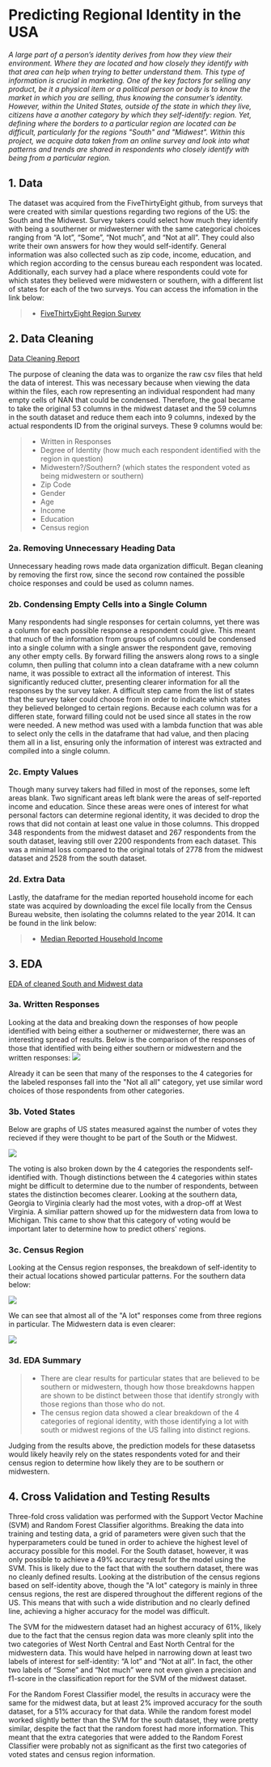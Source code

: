 # Predicting Regional Identity in the USA
*A large part of a person’s identity derives from how they view their environment. Where they are located and how closely they identify with that area can help when trying to better understand them. This type of information is crucial in marketing. One of the key factors for selling any product, be it a physical item or a political person or body is to know the market in which you are selling, thus knowing the consumer’s identity.
 However, within the United States, outside of the state in which they live, citizens have a another category by which they self-identify: region. Yet, defining where the borders to a particular region are located can be difficult, particularly for the regions "South" and "Midwest". Within this project, we acquire data taken from an online survey and look into what patterns and trends are shared in respondents who closely identify with being from a particular region.*

## 1. Data
The dataset was acquired from the FiveThirtyEight github, from surveys that were created with similar questions regarding two regions of the US: the South and the Midwest. Survey takers could select how much they identify with being a southerner or midwesterner with the same categorical choices ranging from “A lot”, “Some”, “Not much”,  and “Not at all”. They could also write their own answers for how they would self-identify. General information was also collected such as zip code, income, education, and which region according to the census bureau each respondent was located. Additionally, each survey had a place where respondents could vote for which states they believed were midwestern or southern, with a different list of states for each of the two surveys. You can access the infomation in the link below:

>* [FiveThirtyEight Region Survey](https://github.com/fivethirtyeight/data/tree/master/region-survey)

## 2. Data Cleaning
[Data Cleaning Report](https://docs.google.com/document/d/1rRdOTVYpGogHpm_7PXoXaa9j04V-bOYeCEMEfd5BXTg/edit)

The purpose of cleaning the data was to organize the raw csv files that held the data of interest. This was necessary because when viewing the data within the files, each row representing an individual respondent had many empty cells of NAN that could be condensed. Therefore, the goal became to take the original 53 columns in the midwest dataset and the 59 columns in the south dataset and reduce them each into 9 columns, indexed by the actual respondents ID from the original surveys. These 9 columns would be:

>* Written in Responses
>* Degree of Identity (how much each respondent identified with the region in question)
>* Midwestern?/Southern? (which states the respondent voted as being midwestern or southern)
>* Zip Code
>* Gender
>* Age
>* Income
>* Education
>* Census region

### 2a. Removing Unnecessary Heading Data

Unnecessary heading rows made data organization difficult. Began cleaning by removing the first row, since the second row contained the possible choice responses and could be used as column names.

### 2b. Condensing Empty Cells into a Single Column

Many respondents had single responses for certain columns, yet there was a column for each possible response a respondent could give. This meant that much of the information from groups of columns could be condensed into a single column with a single answer the respondent gave, removing any other empty cells. By forward filling the answers along rows to a single column, then pulling that column into a clean dataframe with a new column name, it was possible to extract all the information of interest. This significantly reduced clutter, presenting clearer information for all the responses by the survey taker.
A difficult step came from the list of states that the survey taker could choose from in order to indicate which states they believed belonged to certain regions. Because each column was for a differen state, forward filling could not be used since all states in the row were needed. A new method was used with a lambda function that was able to select only the cells in the dataframe that had value, and then placing them all in a list, ensuring only the information of interest was extracted and compiled into a single column.


### 2c. Empty Values

Though many survey takers had filled in most of the reponses, some left areas blank. Two significant areas left blank were the areas of self-reported income and education. Since these areas were ones of interest for what personal factors can determine regional identity, it was decided to drop the rows that did not contain at least one value in those columns. This dropped 348 respondents from the midwest dataset and 267 respondents from the south dataset, leaving still over 2200 respondents from each dataset. This was a minimal loss compared to the original totals of 2778 from the midwest dataset and  2528 from the south dataset.

### 2d. Extra Data

Lastly, the dataframe for the median reported household income for each state was acquired by downloading the excel file locally from the Census Bureau website, then isolating the columns related to the year 2014. It can be found in the link below:
>* [Median Reported Household Income](https://www.census.gov/data/tables/time-series/demo/income-poverty/historical-income-households.html)

## 3. EDA
[EDA of cleaned South and Midwest data](https://github.com/R-Yamin/US_Regional_Identity_Predictions/blob/master/2.%20EDA%20of%20Region%20Data.ipynb)

### 3a. Written Responses

Looking at the data and breaking down the responses of how people identified with being either a southerner or midwesterner, there was an interesting spread of results. Below is the comparison of the responses of those that identified with being either southern or midwestern and the written responses:
![](https://github.com/R-Yamin/US_Regional_Identity_Predictions/blob/master/Saved%20Images/written%20responses%20and%20self%20identity.png)

Already it can be seen that many of the responses to the 4 categories for the labeled responses fall into the "Not all all" category, yet use similar word choices of those respondents from other categories.

### 3b. Voted States
Below are graphs of US states measured against the number of votes they recieved if they were thought to be part of the South or the Midwest. 

![](https://github.com/R-Yamin/US_Regional_Identity_Predictions/blob/master/Saved%20Images/States%20Votes%20by%20region.png)

The voting is also broken down by the 4 categories the respondents self-identified with. Though distinctions between the 4 categories within states might be difficult to determine due to the number of respondents, between states the distinction becomes clearer. Looking at the southern data, Georgia to Virginia clearly had the most votes, with a drop-off at West Virginia. A similiar pattern showed up for the midwestern data from Iowa to Michigan. This came to show that this category of voting would be important later to determine how to predict others' regions.

### 3c. Census Region
Looking at the Census region responses, the breakdown of self-identity to their actual locations showed particular patterns.
For the southern data below:

![](https://github.com/R-Yamin/US_Regional_Identity_Predictions/blob/master/Saved%20Images/South%20census%20region.png)

We can see that almost all of the "A lot" responses come from three regions in particular. The Midwestern data is even clearer:

![](https://github.com/R-Yamin/US_Regional_Identity_Predictions/blob/master/Saved%20Images/Midwest%20census%20region.png)

### 3d. EDA Summary
>* There are clear results for particular states that are believed to be southern or midwestern, though how those breakdowns happen are shown to be distinct between those that identify strongly with those regions than those who do not.
>* The census region data showed a clear breakdown of the 4 categories of regional identity, with those identifying a lot with south or midwest regions of the US falling into distinct regions.

Judging from the results above, the prediction models for these datasetss would likely heavily rely on the states respondents voted for and their census region to determine how likely they are to be southern or midwestern.

## 4. Cross Validation and Testing Results

Three-fold cross validation was performed with the Support Vector Machine (SVM) and Random Forest Classifier algorithms. Breaking the data into training and testing data, a grid of parameters were given such that the hyperparameters could be tuned in order to achieve the highest level of accuracy possible for this model. For the South dataset, however, it was only possible to achieve a 49% accuracy result for the model using the SVM. This is likely due to the fact that with the southern dataset, there was no cleanly defined results. Looking at the distribution of the census regions based on self-identity above, though the "A lot" category is mainly in three census regions, the rest are dispered throughout the different regions of the US. This means that with such a wide distribution and no clearly defined line, achieving a higher accuracy for the model was difficult.

The SVM for the midwestern dataset had an highest accuracy of 61%, likely due to the fact that the census region data was more cleanly split into the two categories of West North Central and East North Central for the midwestern data. This would have helped in narrowing down at least two labels of interest for self-identity: “A lot” and “Not at all”. In fact, the other two labels of “Some” and “Not much” were not even given a precision and f1-score in the classification report for the SVM of the midwest dataset. 

For the Random Forest Classifier model, the results in accuracy were the same for the midwest data, but at least 2% improved accuracy for the south dataset, for a 51% accuracy for that data. While the random forest model worked slightly better than the SVM for the south dataset, they were pretty similar, despite the fact that the random forest had more information. This meant that the extra categories that were added to the Random Forest Classifier were probably not as significant as the first two categories of voted states and census region information.
